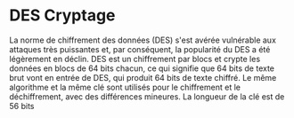 # DES Cryptage 
La norme de chiffrement des données (DES) s'est avérée vulnérable aux attaques très puissantes et, par conséquent, la popularité du DES a été légèrement en déclin. DES est un chiffrement par blocs et crypte les données en blocs de 64 bits chacun, ce qui signifie que 64 bits de texte brut vont en entrée de DES, qui produit 64 bits de texte chiffré. Le même algorithme et la même clé sont utilisés pour le chiffrement et le déchiffrement, avec des différences mineures. La longueur de la clé est de 56 bits
